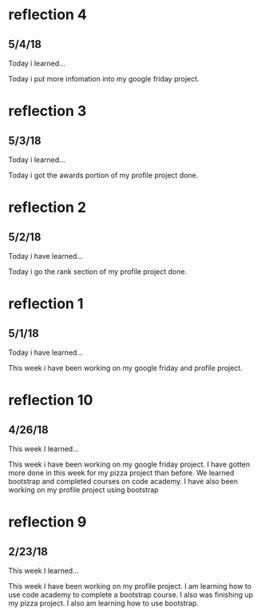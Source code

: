 # reflection 4
## 5/4/18

Today i learned...

Today i put more infomation into my google friday project.



# reflection 3
## 5/3/18

Today i learned...

Today i got the awards portion of my profile project done.



# reflection 2
## 5/2/18

Today i have learned...

Today i go the rank section of my profile project done.



# reflection 1
## 5/1/18

Today i have learned...

This week i have been working on my google friday and profile project.



# reflection 10
## 4/26/18

This week I learned...

This week i have been working on my google friday project. I have gotten more done in this week for my pizza project than before. We learned bootstrap and completed courses on code academy. I have also been working on my profile project using bootstrap



# reflection 9
## 2/23/18

This week I learned...

This week I have been working on my profile project. I am learning how to use code academy to complete a bootstrap course. I also was finishing up my pizza project. I also am learning how to use bootstrap.
